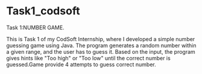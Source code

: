 # Task1_codsoft
Task 1:NUMBER GAME.

This is Task 1 of my CodSoft Internship, where I developed a simple number guessing game using Java. The program generates a random number within a given range, and the user has to guess it. Based on the input, the program gives hints like "Too high" or "Too low" until the correct number is guessed.Game provide 4 attempts to guess correct number.
